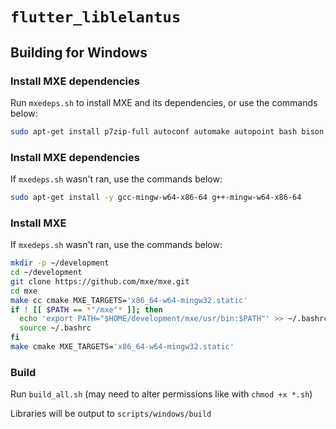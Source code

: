 # `flutter_liblelantus`
## Building for Windows
### Install MXE dependencies
Run `mxedeps.sh` to install MXE and its dependencies, or use the commands below:
```bash
sudo apt-get install p7zip-full autoconf automake autopoint bash bison bzip2 cmake flex gettext git g++ gperf intltool libffi-dev libtool libtool-bin libltdl-dev libssl-dev libxml-parser-perl make openssl patch perl pkg-config python ruby scons sed unzip wget xz-utils g++-multilib libc6-dev-i386 lzip
```

### Install MXE dependencies
If `mxedeps.sh` wasn't ran, use the commands below: 
```bash
sudo apt-get install -y gcc-mingw-w64-x86-64 g++-mingw-w64-x86-64
```

### Install MXE
If `mxedeps.sh` wasn't ran, use the commands below: 
```bash
mkdir -p ~/development
cd ~/development
git clone https://github.com/mxe/mxe.git
cd mxe
make cc cmake MXE_TARGETS='x86_64-w64-mingw32.static'
if ! [[ $PATH == *"/mxe"* ]]; then
  echo 'export PATH="$HOME/development/mxe/usr/bin:$PATH"' >> ~/.bashrc  # Prepend to PATH
  source ~/.bashrc
fi
make cmake MXE_TARGETS='x86_64-w64-mingw32.static'
```

### Build
Run `build_all.sh` (may need to alter permissions like with `chmod +x *.sh`)

Libraries will be output to `scripts/windows/build`
